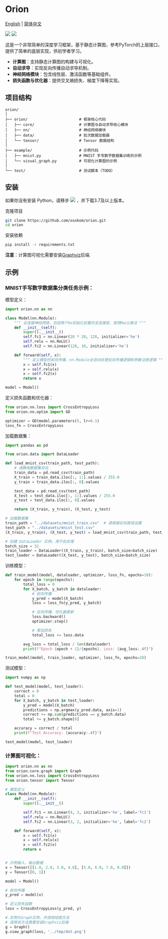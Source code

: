 # Orion

[English](README.md) | [简体中文](README_zh.md)

[![](https://img.shields.io/badge/Orion-Demo-brightgreen)](https://github.com/xoxkom/Orion) [![](https://img.shields.io/badge/Python-v3.7-blue)](https://www.python.org/downloads/release/python-370/)

这是一个非常简单的深度学习框架，基于静态计算图，参考PyTorch的上层接口，提供了简单的底层实现，供初学者学习。

- **计算图**：支持静态计算图的构建与可视化。
- **自动求导**：实现反向传播自动求导机制。
- **神经网络模块**：包含线性层、激活函数等基础组件。
- **损失函数与优化器**：提供交叉熵损失、梯度下降等实现。

## 项目结构

```angular2html
orion/
│
├── orion/                       # 框架核心代码
│   ├── core/                    # 计算图与自动求导核心模块
│   ├── nn/                      # 神经网络模块
│   ├── data/                    # 批次数据加载器
│   └── tensor/                  # Tensor 数据结构
│
├── example/                     # 示例代码
│   ├── mnist.py                 # MNIST 手写数字数据集训练的示例
│   └── visual_graph.py          # 可视化计算图的示例
│
└── test/                        # 测试脚本（TODO）
```

## 安装

如果你没有安装 Python，请移步 [![](https://img.shields.io/badge/Python-yellow)](https://www.python.org/) ，并下载3.7及以上版本。

克隆项目

```bash
git clone https://github.com/xoxkom/orion.git
cd orion
```

安装依赖

```bash
pip install -r requirements.txt
```

**注意**：计算图可视化需要安装[Graphviz](https://graphviz.org/download/)后端.

## 示例

### MNIST手写数字数据集分类任务示例：

模型定义：

```python
import orion.nn as nn

class Model(nn.Module):
    """ 全连接神经网络，包括两个he初始化权重的全连接层，使用ReLU激活 """
    def __init__(self):
        super().__init__()
        self.fc1 = nn.Linear(28 * 28, 128, initializer='he')
        self.relu = nn.ReLU()
        self.fc2 = nn.Linear(128, 10, initializer='he')

    def forward(self, x):
        """ 定义模型的前向传播，nn.Module会自动处理反向传播逻辑和参数注册逻辑 """
        x = self.fc1(x)
        x = self.relu(x)
        x = self.fc2(x)
        return x

model = Model()
```

定义损失函数和优化器：

```python
from orion.nn.loss import CrossEntropyLoss
from orion.nn.optim import GD

optimizer = GD(model.parameters(), lr=0.1)
loss_fn = CrossEntropyLoss
```

加载数据集：
```python
import pandas as pd

from orion.data import DataLoader

def load_mnist_csv(train_path, test_path):
    # 请确保数据集存在
    train_data = pd.read_csv(train_path)
    X_train = train_data.iloc[:, 1:].values / 255.0
    y_train = train_data.iloc[:, 0].values

    test_data = pd.read_csv(test_path)
    X_test = test_data.iloc[:, 1:].values / 255.0
    y_test = test_data.iloc[:, 0].values

    return (X_train, y_train), (X_test, y_test)

# 加载数据集
train_path = "../datasets/mnist_train.csv"  # 请根据实际路径设置
test_path = "../datasets/mnist_test.csv"
(X_train, y_train), (X_test, y_test) = load_mnist_csv(train_path, test_path)

# 创建 DataLoader 实例，用于批处理
batch_size = 32
train_loader = DataLoader((X_train, y_train), batch_size=batch_size)
test_loader = DataLoader((X_test, y_test), batch_size=batch_size)
```

训练模型：

```python
def train_model(model, dataloader, optimizer, loss_fn, epochs=10):
    for epoch in range(epochs):
        total_loss = 0
        for X_batch, y_batch in dataloader:
            # 前向传播
            y_pred = model(X_batch)
            loss = loss_fn(y_pred, y_batch)

            # 反向传播、优化器更新
            loss.backward()
            optimizer.step()

            # 累加损失
            total_loss += loss.data

        avg_loss = total_loss / len(dataloader)
        print(f"Epoch {epoch + 1}/{epochs}, Loss: {avg_loss:.4f}")

train_model(model, train_loader, optimizer, loss_fn, epochs=20)
```

测试模型：

```python
import numpy as np

def test_model(model, test_loader):
    correct = 0
    total = 0
    for X_batch, y_batch in test_loader:
        y_pred = model(X_batch)
        predictions = np.argmax(y_pred.data, axis=1)
        correct += np.sum(predictions == y_batch.data)
        total += y_batch.shape[0]

    accuracy = correct / total
    print(f"Test Accuracy: {accuracy:.4f}")

test_model(model, test_loader)
```

### 计算图可视化：

```python
import orion.nn as nn
from orion.core.graph import Graph
from orion.nn.loss import CrossEntropyLoss
from orion.tensor import Tensor

# 模型定义
class Model(nn.Module):
    def __init__(self):
        super().__init__()

        self.fc1 = nn.Linear(4, 3, initializer='he', label='fc1')
        self.relu = nn.ReLU()
        self.fc2 = nn.Linear(3, 2, initializer='he', label='fc2')

    def forward(self, x):
        x = self.fc1(x)
        x = self.relu(x)
        x = self.fc2(x)
        return x


# 示例输入、输出数据
x = Tensor([[1.0, 2.0, 3.0, 4.0], [5.0, 6.0, 7.0, 8.0]])
y = Tensor([0, 1])

model = Model()

# 前向传播
y_pred = model(x)

# 定义损失函数
loss = CrossEntropyLoss(y_pred, y)

# 实例化Graph实例，并调用绘图方法
# 调用该方法需要安装Graphviz后端
g = Graph()
g.view_graph(loss, '../tmp/dot.png')
```